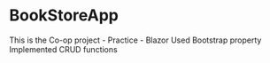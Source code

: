# BookStoreApp
This is the Co-op project - Practice - Blazor
Used Bootstrap property
Implemented CRUD functions
